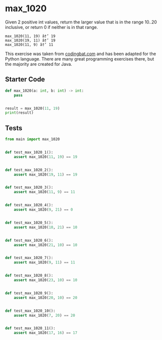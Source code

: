 # max_1020





Given 2 positive int values, return the larger value that is in the range 10..20 inclusive, or return 0 if neither is in that range.

```
max_1020(11, 19) â†’ 19
max_1020(19, 11) â†’ 19
max_1020(11, 9) â†’ 11
```

This exercise was taken from [codingbat.com](https://codingbat.com/prob/p177372) and has been adapted for the Python language. There are many great programming exercises there, but the majority are created for Java.

## Starter Code
```python
def max_1020(a: int, b: int) -> int:
    pass


result = max_1020(11, 19)
print(result)
```

## Tests
```python
from main import max_1020


def test_max_1020_1():
    assert max_1020(11, 19) == 19


def test_max_1020_2():
    assert max_1020(19, 11) == 19


def test_max_1020_3():
    assert max_1020(11, 9) == 11


def test_max_1020_4():
    assert max_1020(9, 21) == 0


def test_max_1020_5():
    assert max_1020(10, 21) == 10


def test_max_1020_6():
    assert max_1020(21, 10) == 10


def test_max_1020_7():
    assert max_1020(9, 11) == 11


def test_max_1020_8():
    assert max_1020(23, 10) == 10


def test_max_1020_9():
    assert max_1020(20, 10) == 20


def test_max_1020_10():
    assert max_1020(7, 20) == 20


def test_max_1020_11():
    assert max_1020(17, 16) == 17
```
